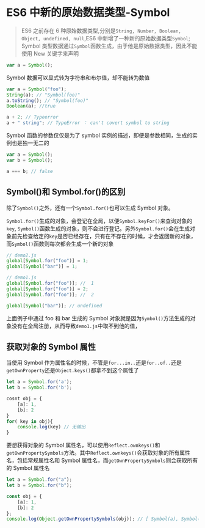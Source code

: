 # ES6 中新的原始数据类型-Symbol

> ES6 之前存在 6 种原始数据类型,分别是`String, Number, Boolean, Object, undefined, null`,ES6 中新增了一种新的原始数据类型`Symbol`;
> Symbol 类型数据通过`Symbol`函数生成，由于他是原始数据类型，因此不能使用 New 关键字来声明

```js
var a = Symbol();
```

Symbol 数据可以显式转为字符串和布尔值，却不能转为数值

```js
var a = Symbol("foo");
String(a); // "Symbol(foo)"
a.toString(); // "Symbol(foo)"
Boolean(a); //true

a + 2; // Typeerror
a + " string"; // TypeError ： can't covert symbol to string
```

Symbol 函数的参数仅仅是为了 symbol 实例的描述，即便是参数相同，生成的实例也是独一无二的

```js
var a = Symbol();
var b = Symbol();

a === b; // false
```

## Symbol()和 Symbol.for()的区别

除了`Symbol()`之外，还有一个`Symbol.for()`也可以生成 Symbol 对象。

`Symbol.for()`生成的对象，会登记在全局，以便`Symbol.keyFor()`来查询对象的`key`, `Symbol()`函数生成的对象，则不会进行登记。另外`Symbol.for()`会在生成对象前先检查给定的`key`是否已经存在，只有在不存在的时候，才会返回新的对象，而`Symbol()`函数则每次都会生成一个新的对象

```js
// demo2.js
global[Symbol.for("foo")] = 1;
global[Symbol("bar")] = 1;

// demo1.js
global[Symbol.for("foo")]; //  1
global[Symbol.for("foo")] = 2;
global[Symbol.for("foo")]; //  2

global[Symbol("bar")]; // undefined
```

上面例子中通过 foo 和 bar 生成的 Symbol 对象就是因为`Symbol()`方法生成的对象没有在全局注册，从而导致`demo1.js`中取不到他的值，

## 获取对象的 Symbol 属性

当使用 Symbol 作为属性名的时候，不管是`for...in..`还是`for..of..`还是`getOwnProperty`还是`Object.keys()`都拿不到这个属性了

```js
let a = Symbol.for('a');
let b = Symbol.for('b');

cosnt obj = {
	[a]: 1,
	[b]: 2
}
for( key in obj){
	console.log(key) // 无输出
}
```

要想获得对象的 Symbol 属性名，可以使用`Reflect.ownkeys()`和`getOwnPropertySymbols`方法。其中`Reflect.ownkeys()`会获取对象的所有属性名，包括常规属性名和 Symbol 属性名，而`getOwnPropertySymbols`则会获取所有的 Symbol 属性名

```js
let a = Symbol.for("a");
let b = Symbol.for("b");

const obj = {
    [a]: 1,
    [b]: 2
};
console.log(Object.getOwnPropertySymbols(obj)); // [ Symbol(a), Symbol(b) ]
```
